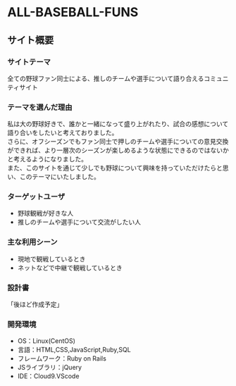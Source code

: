 # ALL-BASEBALL-FUNS

## サイト概要

### サイトテーマ

全ての野球ファン同士による、推しのチームや選手について語り合えるコミュニティサイト



### テーマを選んだ理由

私は大の野球好きで、誰かと一緒になって盛り上がれたり、試合の感想について語り合いをしたいと考えておりました。<br>
さらに、オフシーズンでもファン同士で押しのチームや選手についての意見交換ができれば、より一層次のシーズンが楽しめるような状態にできるのではないかと考えるようになりました。<br>
また、このサイトを通じて少しでも野球について興味を持っていただけたらと思い、このテーマにいたしました。


### ターゲットユーザ

- 野球観戦が好きな人
- 推しのチームや選手について交流がしたい人

### 主な利用シーン

- 現地で観戦しているとき
- ネットなどで中継で観戦しているとき

### 設計書

「後ほど作成予定」

### 開発環境

- OS：Linux(CentOS)
- 言語：HTML,CSS,JavaScript,Ruby,SQL
- フレームワーク：Ruby on Rails
- JSライブラリ：jQuery
- IDE：Cloud9.VScode
